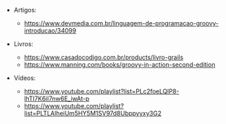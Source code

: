 - Artigos:
  * https://www.devmedia.com.br/linguagem-de-programacao-groovy-introducao/34099

- Livros:
  * https://www.casadocodigo.com.br/products/livro-grails
  * https://www.manning.com/books/groovy-in-action-second-edition

- Vídeos:
  * https://www.youtube.com/playlist?list=PLc2foeLQlP8-lhTI7K6iI7nw6E_iwAt-p
  * https://www.youtube.com/playlist?list=PLTLAlheiUm5HY5M1SV97d8Ubppyyxy3G2
